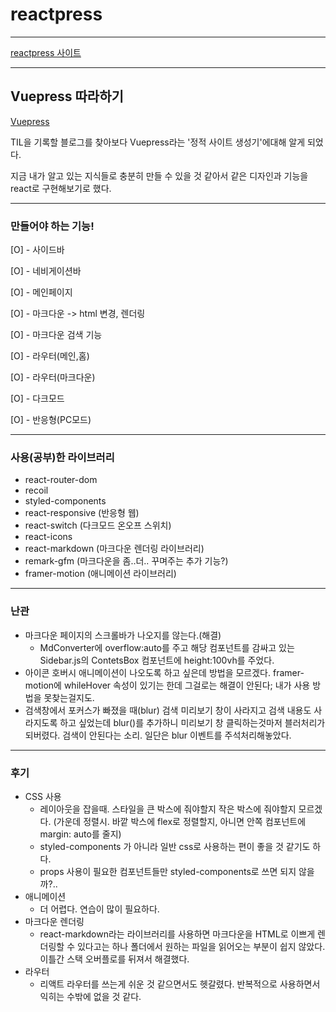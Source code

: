 # reactpress
---

[reactpress 사이트](https://wjdgus541.github.io/reactpress/)

---

## Vuepress 따라하기

[Vuepress](https://vuepress.vuejs.org/)


TIL을 기록할 블로그를 찾아보다 Vuepress라는 '정적 사이트 생성기'에대해 알게 되었다.

지금 내가 알고 있는 지식들로 충분히 만들 수 있을 것 같아서 같은 디자인과 기능을 react로 구현해보기로 했다.

---

### 만들어야 하는 기능!

[O] - 사이드바

[O] - 네비게이션바

[O] - 메인페이지

[O] - 마크다운 -> html 변경, 렌더링

[O] - 마크다운 검색 기능

[O] - 라우터(메인,홈)

[O] - 라우터(마크다운)

[O] - 다크모드

[O] - 반응형(PC모드)

---


### 사용(공부)한 라이브러리


- react-router-dom
- recoil
- styled-components
- react-responsive (반응형 웹)
- react-switch (다크모드 온오프 스위치)
- react-icons
- react-markdown (마크다운 렌더링 라이브러리)
- remark-gfm (마크다운을 좀..더.. 꾸며주는 추가 기능?)
- framer-motion (애니메이션 라이브러리)


---

### 난관

- 마크다운 페이지의 스크롤바가 나오지를 않는다.(해결)
  - MdConverter에 overflow:auto를 주고 해당 컴포넌트를 감싸고 있는 Sidebar.js의 ContetsBox 컴포넌트에 height:100vh를 주었다.
- 아이콘 호버시 애니메이션이 나오도록 하고 싶은데 방법을 모르겠다. framer-motion에 whileHover 속성이 있기는 한데 그걸로는 해결이 안된다; 내가 사용 방법을 못찾는걸지도.
- 검색창에서 포커스가 빠졌을 때(blur) 검색 미리보기 창이 사라지고 검색 내용도 사라지도록 하고 싶었는데 blur()를 추가하니 미리보기 창 클릭하는것마저 블러처리가 되버렸다. 검색이 안된다는 소리. 일단은 blur 이벤트를 주석처리해놓았다.


---


### 후기


- CSS 사용
  - 레이아웃을 잡을때. 스타일을 큰 박스에 줘야할지 작은 박스에 줘야할지 모르겠다.
    (가운데 정렬시. 바깥 박스에 flex로 정렬할지, 아니면 안쪽 컴포넌트에 margin: auto를 줄지)
  - styled-components 가 아니라 일반 css로 사용하는 편이 좋을 것 같기도 하다.
  - props 사용이 필요한 컴포넌트들만 styled-components로 쓰면 되지 않을까?..
- 애니메이션
  - 더 어렵다. 연습이 많이 필요하다.
- 마크다운 렌더링
  - react-markdown라는 라이브러리를 사용하면 마크다운을 HTML로 이쁘게 렌더링할 수 있다고는 하나 폴더에서 원하는 파일을 읽어오는 부분이 쉽지 않았다. 이틀간 스택 오버플로를 뒤져서 해결했다.
- 라우터
  - 리액트 라우터를 쓰는게 쉬운 것 같으면서도 헷갈렸다. 반복적으로 사용하면서 익히는 수밖에 없을 것 같다.
